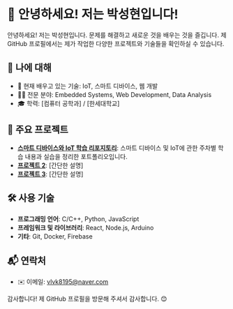 # 👋 안녕하세요! 저는 박성현입니다!

안녕하세요! 저는 박성현입니다. 문제를 해결하고 새로운 것을 배우는 것을 즐깁니다. 제 GitHub 프로필에서는 제가 작업한 다양한 프로젝트와 기술들을 확인하실 수 있습니다.

## 💼 나에 대해

- 🌱 현재 배우고 있는 기술: IoT, 스마트 디바이스, 웹 개발
- 👨‍💻 전문 분야: Embedded Systems, Web Development, Data Analysis
- 🎓 학력: [컴퓨터 공학과] / [한세대학교]

## 🚀 주요 프로젝트

- **[스마트 디바이스와 IoT 학습 리포지토리](https://github.com/park-02/My_home)**: 스마트 디바이스 및 IoT에 관한 주차별 학습 내용과 실습을 정리한 포트폴리오입니다.
- **[프로젝트 2](https://github.com/park-02/Project2)**: [간단한 설명]
- **[프로젝트 3](https://github.com/park-02/Project3)**: [간단한 설명]

## 🛠️ 사용 기술

- **프로그래밍 언어**: C/C++, Python, JavaScript
- **프레임워크 및 라이브러리**: React, Node.js, Arduino
- **기타**: Git, Docker, Firebase

## 📬 연락처

- ✉️ 이메일: [vlvk8195@naver.com](mailto:vlvk8195@naver.com)


감사합니다! 제 GitHub 프로필을 방문해 주셔서 감사합니다. 😊
